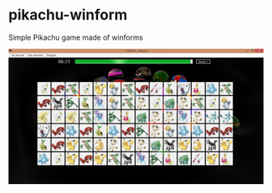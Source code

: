 # pikachu-winform
Simple Pikachu game made of winforms

![Image demo](https://raw.githubusercontent.com/dinhhau1807/pikachu-winform/master/1760056/Resources/pikachuimage.PNG)